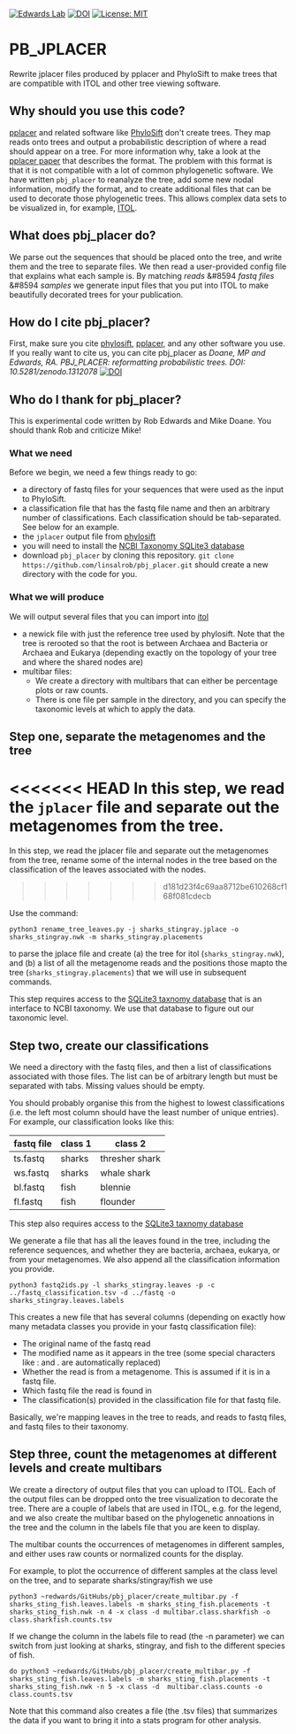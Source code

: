 [![Edwards Lab](https://img.shields.io/badge/Bioinformatics-EdwardsLab-03A9F4)](https://edwards.sdsu.edu/research)
[![DOI](https://zenodo.org/badge/140918593.svg)](https://zenodo.org/badge/latestdoi/140918593)
[![License: MIT](https://img.shields.io/badge/License-MIT-yellow.svg)](https://opensource.org/licenses/MIT)


# PB_JPLACER

Rewrite jplacer files produced by pplacer and PhyloSift to make trees that are compatible with ITOL and other tree 
viewing software.

## Why should you use this code?


[pplacer](http://matsen.github.io/pplacer/) and related software like [PhyloSift](https://phylosift.wordpress.com/) don't create trees. They map reads
onto trees and output a probabilistic description of where a read should appear on a tree. For more information why, take a look at the 
[pplacer paper](http://journals.plos.org/plosone/article?id=10.1371/journal.pone.0031009) that describes the format. The problem with this format
is that it is not compatible with a lot of common phylogenetic software. We have written `pbj_placer` to reanalyze the tree, add some new nodal information,
modify the format, and to create additional files that can be used to decorate those phylogenetic trees. 
This allows complex data sets to be visualized in, for example, [ITOL](https://itol.embl.de).

## What does pbj_placer do?

We parse out the sequences that should be placed onto the tree, and write them and the tree to separate files.
We then read a user-provided config file that explains what each sample is. By matching *reads* &#8594 *fastq files* &#8594 *samples*
we generate input files that you put into ITOL to make beautifully decorated trees for your publication.

## How do I cite pbj_placer?

First, make sure you cite [phylosift](https://www.ncbi.nlm.nih.gov/pubmed/24482762), [pplacer](https://www.ncbi.nlm.nih.gov/pubmed/21034504), and any other software you use. 
If you really want to cite us, you can cite pbj_placer as *Doane, MP and Edwards, RA. PBJ_PLACER: reformatting probabilistic trees. DOI: 10.5281/zenodo.1312078* 
[![DOI](https://zenodo.org/badge/140918593.svg)](https://zenodo.org/badge/latestdoi/140918593)

## Who do I thank for pbj_placer?

This is experimental code written by Rob Edwards and Mike Doane. You should thank Rob and criticize Mike!

### What we need

Before we begin, we need a few things ready to go:

- a directory of fastq files for your sequences that were used as the input to PhyloSift.
- a classification file that has the fastq file name and then an arbitrary number of classifications. Each classification should be tab-separated. See below for an example.
- the `jplacer` output file from [phylosift](https://github.com/gjospin/PhyloSift)
- you will need to install the [NCBI Taxonomy SQLite3 database](https://github.com/linsalrob/EdwardsLab/tree/master/taxon)
- download `pbj_placer` by cloning this repository. `git clone https://github.com/linsalrob/pbj_placer.git` should create a new directory with the code for you.

### What we will produce

We will output several files that you can import into [itol](https://itol.embl.de)

- a newick file with just the reference tree used by phylosift. Note that the tree is rerooted
so that the root is between Archaea and Bacteria or Archaea and Eukarya (depending exactly on the topology of your tree
and where the shared nodes are)
- multibar files:
  - We create a directory with multibars that can either be percentage plots or raw counts.
  - There is one file per sample in the directory, and you can specify the taxonomic levels at which to apply the data.



## Step one, separate the metagenomes and the tree

<<<<<<< HEAD
In this step, we read the `jplacer` file and separate out the metagenomes from the tree. 
=======
In this step, we read the jplacer file and separate out the metagenomes from the tree, rename some of the internal nodes in the tree
based on the classification of the leaves associated with the nodes.
>>>>>>> d181d23f4c69aa8712be610268cf168f081cdecb

Use the command:

```
python3 rename_tree_leaves.py -j sharks_stingray.jplace -o sharks_stingray.nwk -m sharks_stingray.placements
```

to parse the jplace file and create (a) the tree for itol (`sharks_stingray.nwk`), and (b) a list of all the metagenome reads
and the positions those mapto the tree (`sharks_stingray.placements`) that we will use in subsequent commands.

This step requires access to the [SQLite3 taxnomy database](https://github.com/linsalrob/EdwardsLab/tree/master/taxon)
that is an interface to NCBI taxonomy. We use that database to figure out our taxonomic level.


## Step two, create our classifications

We need a directory with the fastq files, and then a list of classifications associated with those files.
The list can be of arbitrary length but must be separated with tabs. Missing values should be empty.

You should probably organise this from the highest to lowest classifications (i.e. the left most 
column should have the least number of unique entries). For example, our classification looks like this:

| fastq file | class 1 | class 2 |
| --- | --- | --- | 
| ts.fastq | sharks | thresher shark | 
| ws.fastq | sharks | whale shark |
| bl.fastq | fish | blennie |
| fl.fastq | fish | flounder |

This step also requires access to the [SQLite3 taxnomy database](https://github.com/linsalrob/EdwardsLab/tree/master/taxon)

We generate a file that has all the leaves found in the tree, including the reference sequences, and whether they are 
bacteria, archaea, eukarya, or from your metagenomes. We also append all the classification information you provide.

```
python3 fastq2ids.py -l sharks_stingray.leaves -p -c ../fastq_classification.tsv -d ../fastq -o sharks_stingray.leaves.labels
```

This creates a new file that has several columns (depending on exactly how many metadata classes you provide in your
fastq classification file):

- The original name of the fastq read
- The modified name as it appears in the tree (some special characters like : and . are automatically replaced)
- Whether the read is from a metagenome. This is assumed if it is in a fastq file.
- Which fastq file the read is found in
- The classification(s) provided in the classification file for that fastq file.

Basically, we're mapping leaves in the tree to reads, and reads to fastq files, and fastq files to their taxonomy.


## Step three, count the metagenomes at different levels and create multibars

We create a directory of output files that you can upload to ITOL. Each of the output files can be dropped onto the tree
visualization to decorate the tree. There are a couple of labels that are used in ITOL, e.g. for the legend, and 
we also create the multibar based on the phylogenetic annoations in the tree and the column in the 
labels file that you are keen to display.

The multibar counts the occurrences of metagenomes in different samples, and either uses raw counts or normalized
counts for the display.

For example, to plot the occurrence of different samples at the class level on the tree, and to separate sharks/stingray/fish
we use 

```angular2html
python3 ~redwards/GitHubs/pbj_placer/create_multibar.py -f  sharks_sting_fish.leaves.labels -m sharks_sting_fish.placements -t sharks_sting_fish.nwk -n 4 -x class -d multibar.class.sharkfish -o class.sharkfish.counts.tsv
```

If we change the column in the labels file to read (the -n parameter) we can switch from just looking at sharks, stingray,
and fish to the different species of fish. 

````angular2html
do python3 ~redwards/GitHubs/pbj_placer/create_multibar.py -f  sharks_sting_fish.leaves.labels -m sharks_sting_fish.placements -t sharks_sting_fish.nwk -n 5 -x class -d  multibar.class.counts -o class.counts.tsv
````

Note that this command also creates a file (the .tsv files) that summarizes the data if you want to bring it into
a stats program for other analysis.

